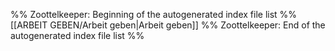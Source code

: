 %% Zoottelkeeper: Beginning of the autogenerated index file list %%
[[ARBEIT GEBEN/Arbeit geben|Arbeit geben]]
%% Zoottelkeeper: End of the autogenerated index file list %%
